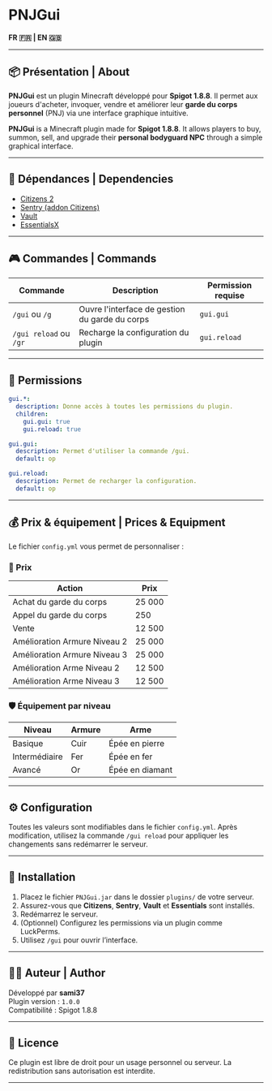 # PNJGui

**FR 🇫🇷 | EN 🇬🇧**

---

## 📦 Présentation | About

**PNJGui** est un plugin Minecraft développé pour **Spigot 1.8.8**. Il permet aux joueurs d'acheter, invoquer, vendre et améliorer leur **garde du corps personnel** (PNJ) via une interface graphique intuitive.

**PNJGui** is a Minecraft plugin made for **Spigot 1.8.8**. It allows players to buy, summon, sell, and upgrade their **personal bodyguard NPC** through a simple graphical interface.

---

## 🧩 Dépendances | Dependencies

- [Citizens 2](https://www.spigotmc.org/resources/citizens.13811/)
- [Sentry (addon Citizens)](https://www.spigotmc.org/resources/sentry.24265/)
- [Vault](https://www.spigotmc.org/resources/vault.34315/)
- [EssentialsX](https://essentialsx.net/)

---

## 🎮 Commandes | Commands

| Commande | Description | Permission requise |
|---------|-------------|--------------------|
| `/gui` ou `/g` | Ouvre l'interface de gestion du garde du corps | `gui.gui` |
| `/gui reload` ou `/gr` | Recharge la configuration du plugin | `gui.reload` |

---

## 🔐 Permissions

```yml
gui.*:
  description: Donne accès à toutes les permissions du plugin.
  children:
    gui.gui: true
    gui.reload: true

gui.gui:
  description: Permet d'utiliser la commande /gui.
  default: op

gui.reload:
  description: Permet de recharger la configuration.
  default: op
```

---

## 💰 Prix & équipement | Prices & Equipment

Le fichier `config.yml` vous permet de personnaliser :

### 💸 Prix

| Action | Prix |
|--------|------|
| Achat du garde du corps | 25 000 |
| Appel du garde du corps | 250 |
| Vente | 12 500 |
| Amélioration Armure Niveau 2 | 25 000 |
| Amélioration Armure Niveau 3 | 25 000 |
| Amélioration Arme Niveau 2 | 12 500 |
| Amélioration Arme Niveau 3 | 12 500 |

### 🛡️ Équipement par niveau

| Niveau | Armure | Arme |
|--------|--------|------|
| Basique | Cuir | Épée en pierre |
| Intermédiaire | Fer | Épée en fer |
| Avancé | Or | Épée en diamant |

---

## ⚙️ Configuration

Toutes les valeurs sont modifiables dans le fichier `config.yml`. Après modification, utilisez la commande `/gui reload` pour appliquer les changements sans redémarrer le serveur.

---

## 🔧 Installation

1. Placez le fichier `PNJGui.jar` dans le dossier `plugins/` de votre serveur.
2. Assurez-vous que **Citizens**, **Sentry**, **Vault** et **Essentials** sont installés.
3. Redémarrez le serveur.
4. (Optionnel) Configurez les permissions via un plugin comme LuckPerms.
5. Utilisez `/gui` pour ouvrir l’interface.

---

## 🧑‍💻 Auteur | Author

Développé par **sami37**  
Plugin version : `1.0.0`  
Compatibilité : Spigot 1.8.8

---

## 📜 Licence

Ce plugin est libre de droit pour un usage personnel ou serveur. La redistribution sans autorisation est interdite.

---
